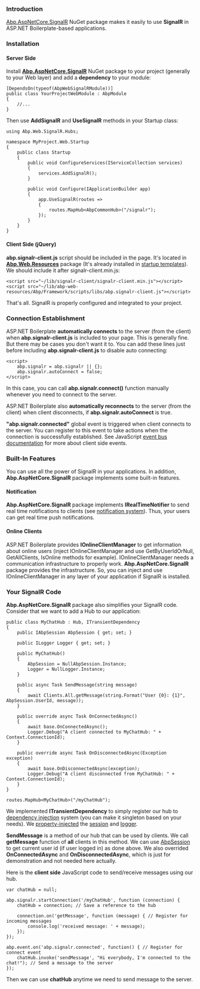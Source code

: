 ### Introduction

[Abp.AspNetCore.SignalR](http://www.nuget.org/packages/Abp.AspNetCore.SignalR) NuGet
package makes it easily to use **SignalR** in ASP.NET Boilerplate-based
applications.

### Installation

#### Server Side

Install
[**Abp.AspNetCore.SignalR**](http://www.nuget.org/packages/Abp.AspNetCore.SignalR)
NuGet package to your project (generally to your Web layer) and add a
**dependency** to your module:

    [DependsOn(typeof(AbpWebSignalRModule))]
    public class YourProjectWebModule : AbpModule
    {
        //...
    }


Then use **AddSignalR** and **UseSignalR** methods in your Startup class:

    using Abp.Web.SignalR.Hubs;

    namespace MyProject.Web.Startup
    {
        public class Startup
        {
            public void ConfigureServices(IServiceCollection services)
            {
                services.AddSignalR();
            }

            public void Configure(IApplicationBuilder app)
            {
                app.UseSignalR(routes =>
                {
                    routes.MapHub<AbpCommonHub>("/signalr");
                });
            }
        }
    }

#### Client Side (jQuery)

**abp.signalr-client.js** script should be included in the page. It's located
in
**[Abp.Web.Resources](https://www.nuget.org/packages/Abp.Web.Resources)**
package (It's already installed in [startup templates](/Templates)). We
should include it after signalr-client.min.js:

    <script src="~/lib/signalr-client/signalr-client.min.js"></script>
    <script src="~/lib/abp-web-resources/Abp/Framework/scripts/libs/abp.signalr-client.js"></script>

That's all. SignalR is properly configured and integrated to your
project.

### Connection Establishment

ASP.NET Boilerplate **automatically connects** to the server (from the
client) when **abp.signalr-client.js** is included to your page. This is
generally fine. But there may be cases you don't want it to. You can add
these lines just before including **abp.signalr-client.js** to disable auto
connecting:

    <script>
        abp.signalr = abp.signalr || {};
        abp.signalr.autoConnect = false;
    </script>

In this case, you can call **abp.signalr.connect()** function manually
whenever you need to connect to the server.

ASP.NET Boilerplate also **automatically reconnects** to the server
(from the client) when client disconnects, if
**abp.signalr.autoConnect** is true.

**"abp.signalr.connected"** global event is triggered when client
connects to the server. You can register to this event to take actions
when the connection is successfully established. See JavaScript [event
bus documentation](/Pages/Documents/Javascript-API/Event-Bus) for more
about client side events.

### Built-In Features

You can use all the power of SignalR in your applications. In addition,
**Abp.AspNetCore.SignalR** package implements some built-in features.

#### Notification

**Abp.AspNetCore.SignalR** package implements **IRealTimeNotifier** to send
real time notifications to clients (see [notification
system](/Pages/Documents/Notification-System)). Thus, your users can get
real time push notifications.

#### Online Clients

ASP.NET Boilerplate provides **IOnlineClientManager** to get information
about online users (inject IOnlineClientManager and use
GetByUserIdOrNull, GetAllClients, IsOnline methods for example).
IOnlineClientManager needs a communication infrastructure to properly
work. **Abp.AspNetCore.SignalR** package provides the infrastructure. So, you
can inject and use IOnlineClientManager in any layer of your application
if SignalR is installed.

### Your SignalR Code

**Abp.AspNetCore.SignalR** package also simplifies your SignalR code. Consider
that we want to add a Hub to our application:

    public class MyChatHub : Hub, ITransientDependency
    {
        public IAbpSession AbpSession { get; set; }

        public ILogger Logger { get; set; }

        public MyChatHub()
        {
            AbpSession = NullAbpSession.Instance;
            Logger = NullLogger.Instance;
        }

        public async Task SendMessage(string message)
        {
            await Clients.All.getMessage(string.Format("User {0}: {1}", AbpSession.UserId, message));
        }

        public override async Task OnConnectedAsync()
        {
            await base.OnConnectedAsync();
            Logger.Debug("A client connected to MyChatHub: " + Context.ConnectionId);
        }

        public override async Task OnDisconnectedAsync(Exception exception)
        {
            await base.OnDisconnectedAsync(exception);
            Logger.Debug("A client disconnected from MyChatHub: " + Context.ConnectionId);
        }
    }

<!-- -->

    routes.MapHub<MyChatHub>("/myChatHub");

We implemented **ITransientDependency** to simply register our hub to
[dependency injection](/Pages/Documents/Dependency-Injection) system
(you can make it singleton based on your needs). We
[property-injected](/Pages/Documents/Dependency-Injection#property-injection-pattern)
the [session](/Pages/Documents/Abp-Session) and
[logger](/Pages/Documents/Logging).

**SendMessage** is a method of our hub that can be used by clients. We
call **getMessage** function of **all** clients in this method. We can
use [AbpSession](/Pages/Documents/Abp-Session) to get current user id
(if user logged in) as done above. We also overrided **OnConnectedAsync** and
**OnDisconnectedAsync**, which is just for demonstration and not needed here
actually.

Here is the **client side** JavaScript code to send/receive messages using
our hub.

    var chatHub = null;

    abp.signalr.startConnection('/myChatHub', function (connection) {
        chatHub = connection; // Save a reference to the hub

        connection.on('getMessage', function (message) { // Register for incoming messages
            console.log('received message: ' + message);
        });
    });

    abp.event.on('abp.signalr.connected', function() { // Register for connect event
        chatHub.invoke('sendMessage', "Hi everybody, I'm connected to the chat!"); // Send a message to the server
    });

Then we can use **chatHub** anytime we need to send message to the
server.
